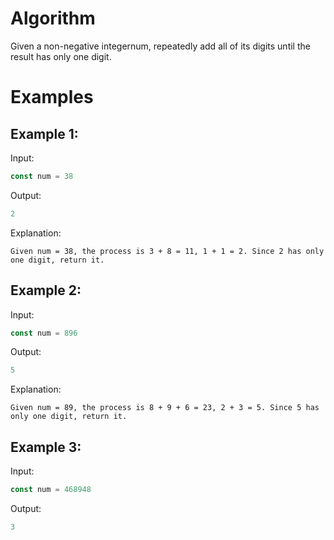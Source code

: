 # Algorithm

Given a non-negative integernum, repeatedly add all of its digits until the result has only one digit.

# Examples

## Example 1:

Input:

```javascript
const num = 38
```

Output:

```javascript
2
```

Explanation:

```
Given num = 38, the process is 3 + 8 = 11, 1 + 1 = 2. Since 2 has only one digit, return it.
```

## Example 2:

Input:

```javascript
const num = 896
```

Output:

```javascript
5
```

Explanation:

```
Given num = 89, the process is 8 + 9 + 6 = 23, 2 + 3 = 5. Since 5 has only one digit, return it.
```

## Example 3:

Input:

```javascript
const num = 468948
```

Output:

```javascript
3
```
